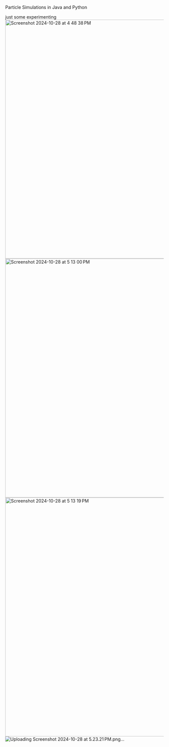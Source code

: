 Particle Simulations in Java and Python

just some experimenting
<img width="760" alt="Screenshot 2024-10-28 at 4 48 38 PM" src="https://github.com/user-attachments/assets/5a5f3b58-8b92-42cf-bd51-7d4250b183b4">
<img width="760" alt="Screenshot 2024-10-28 at 5 13 00 PM" src="https://github.com/user-attachments/assets/c5a1d630-5976-4259-b85d-d42a06520ba7">
<img width="760" alt="Screenshot 2024-10-28 at 5 13 19 PM" src="https://github.com/user-attachments/assets/c73bedea-87ae-451c-ac7f-0853197e195e">
![Uploading Screenshot 2024-10-28 at 5.23.21 PM.png…]()
